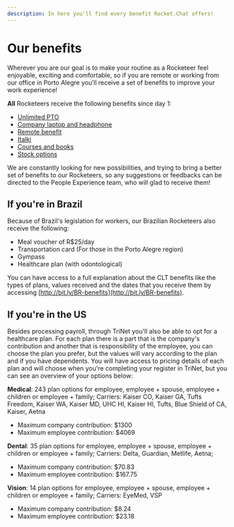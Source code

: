 ```yaml
---
description: In here you'll find every benefit Rocket.Chat offers!
---
```


# Our benefits

Wherever you are our goal is to make your routine as a Rocketeer feel enjoyable, exciting and comfortable, so if you are remote or working from our office in Porto Alegre you’ll receive a set of benefits to improve your work experience! 

**All** Rocketeers receive the following benefits since day 1:

* [Unlimited PTO](https://handbook.rocket.chat/operations/people/the-daily-life/paid-time-off-policy) 
* [Company laptop and headphone](https://handbook.rocket.chat/operations/people/entering-rocket.chat/onboarding/laptop-ordering)
* [Remote benefit](https://handbook.rocket.chat/operations/people/entering-rocket.chat/benefits/remote-benefit) 
* [Italki](https://handbook.rocket.chat/operations/people/developing-yourself/taking-courses) 
* [Courses and books](https://handbook.rocket.chat/operations/people/developing-yourself/taking-courses)
* [Stock options](https://handbook.rocket.chat/operations/people/entering-rocket.chat/benefits/stock-options)

We are constantly looking for new possibilities, and trying to bring a better set of benefits to our Rocketeers, so any suggestions or feedbacks can be directed to the People Experience team, who will glad to receive them!

## If you're in Brazil

Because of Brazil's legislation for workers, our Brazilian Rocketeers also receive the following:

* Meal voucher of R$25/day
* Transportation card \(For those in the Porto Alegre region\)
* Gympass
* Healthcare plan \(with odontological\)

You can have access to a full explanation about the CLT benefits like the types of plans, values received and the dates that you receive them by accessing [http://bit.ly/BR-benefits](http://bit.ly/BR-benefits).

## If you're in the US

Besides processing payroll, through TriNet you'll also be able to opt for a healthcare plan. For each plan there is a part that is the company's contribution and another that is responsibility of the employee, you can choose the plan you prefer, but the values will vary according to the plan and if you have dependents. You will have access to pricing details of each plan and will choose when you're completing your register in TriNet, but you can see an overview of your options below:

**Medical**: 243 plan options for employee, employee + spouse, employee + children or employee + family; Carriers: Kaiser CO, Kaiser GA, Tufts Freedom, Kaiser WA, Kaiser MD, UHC HI, Kaiser HI, Tufts, Blue Shield of CA, Kaiser, Aetna 

* Maximum company contribution: $1300
* Maximum employee contribution: $4069

**Dental**: 35 plan options for employee, employee + spouse, employee + children or employee + family; Carriers: Delta, Guardian, Metlife, Aetna; 

* Maximum company contribution: $70.83 
* Maximum employee contribution: $167.75

**Vision**: 14 plan options for employee, employee + spouse, employee + children or employee + family; Carriers: EyeMed, VSP 

* Maximum company contribution: $8.24 
* Maximum employee contribution: $23.18

   

